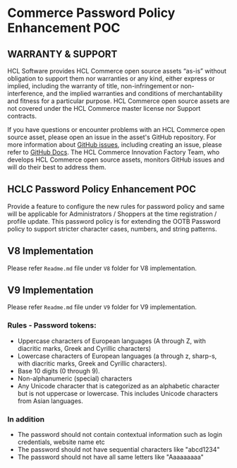 # Commerce Password Policy Enhancement POC

## WARRANTY & SUPPORT 
HCL Software provides HCL Commerce open source assets “as-is” without obligation to support them nor warranties or any kind, either express or implied, including the warranty of title, non-infringement or non-interference, and the implied warranties and conditions of merchantability and fitness for a particular purpose. HCL Commerce open source assets are not covered under the HCL Commerce master license nor Support contracts.

If you have questions or encounter problems with an HCL Commerce open source asset, please open an issue in the asset's GitHub repository. For more information about [GitHub issues](https://docs.github.com/en/issues), including creating an issue, please refer to [GitHub Docs](https://docs.github.com/en). The HCL Commerce Innovation Factory Team, who develops HCL Commerce open source assets, monitors GitHub issues and will do their best to address them. 

## HCLC Password Policy Enhancement POC

Provide a feature to configure the new rules for password policy and same will be applicable for Administrators / Shoppers at the time registration / profile update.     This password policy is for extending the OOTB Password policy to support stricter character cases, numbers, and string patterns.

## V8 Implementation
Please refer `Readme.md` file under `V8` folder for V8 implementation.

## V9 Implementation
Please refer `Readme.md` file under `V9` folder for V9 implementation.

### Rules - Password tokens:  
* Uppercase characters of European languages (A through Z, with diacritic marks, Greek and Cyrillic characters)
* Lowercase characters of European languages (a through z, sharp-s, with diacritic marks, Greek and Cyrillic characters).
* Base 10 digits (0 through 9).
* Non-alphanumeric (special) characters
* Any Unicode character that is categorized as an alphabetic character but is not uppercase or lowercase. This includes Unicode characters from Asian languages. 

### In addition
* The password should not contain contextual information such as login credentials, website name etc
* The password should not have sequential characters like "abcd1234"
* The password should not have all same letters like "Aaaaaaaaa"


